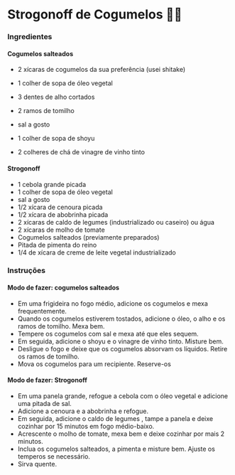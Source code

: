 # Strogonoff de Cogumelos :woman_cook:

### Ingredientes

#### Cogumelos salteados

- 2 xícaras de cogumelos da sua preferência (usei shitake)

- 1 colher de sopa de óleo vegetal

- 3 dentes de alho cortados

- 2 ramos de tomilho

- sal a gosto

- 1 colher de sopa de shoyu

- 2 colheres de chá de vinagre de vinho tinto

  

#### Strogonoff

- 1 cebola grande picada
- 1 colher de sopa de óleo vegetal
- sal a gosto
- 1/2 xícara de cenoura picada
- 1/2 xícara de abobrinha picada
- 2 xícaras de caldo de legumes (industrializado ou caseiro) ou água
- 2 xícaras de molho de tomate
- Cogumelos salteados (previamente preparados)
- Pitada de pimenta do reino
- 1/4 de xícara de creme de leite vegetal industrializado

### Instruções

#### Modo de fazer: cogumelos salteados

- Em uma frigideira no fogo médio, adicione os cogumelos e mexa frequentemente.
- Quando os cogumelos estiverem tostados, adicione o óleo, o alho e os ramos de tomilho. Mexa bem.
- Tempere os cogumelos com sal e mexa até que eles sequem.
- Em seguida, adicione o shoyu e o vinagre de vinho tinto. Misture bem.
- Desligue o fogo e deixe que os cogumelos absorvam os líquidos. Retire os ramos de tomilho.
- Mova os cogumelos para um recipiente. Reserve-os

#### Modo de fazer: Strogonoff

- Em uma panela grande, refogue a cebola com o óleo vegetal e adicione uma pitada de sal.
- Adicione a cenoura e a abobrinha e refogue.
- Em seguida, adicione o caldo de legumes , tampe a panela e deixe cozinhar por 15 minutos em fogo médio-baixo.
- Acrescente o molho de tomate, mexa bem e deixe cozinhar por mais 2 minutos.
- Inclua os cogumelos salteados, a pimenta e misture bem. Ajuste os temperos se necessário.
- Sirva quente.



